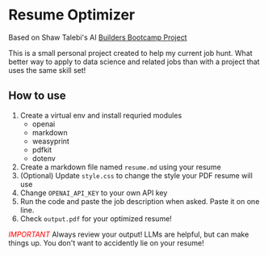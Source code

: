# Resume Optimizer
Based on Shaw Talebi's AI [Builders Bootcamp Project](https://github.com/ShawhinT/AI-Builders-Bootcamp-2/tree/main/lightning-lesson)

This is a small personal project created to help my current job hunt. What better way to apply to data science and related jobs than with a project that uses the same skill set!

## How to use
1. Create a virtual env and install requried modules 
    - openai
    - markdown
    - weasyprint
    - pdfkit
    - dotenv
2. Create a markdown file named `resume.md` using your resume 
3. (Optional) Update `style.css` to change the style your PDF resume will use
4. Change `OPENAI_API_KEY` to your own API key
5. Run the code and paste the job description when asked. Paste it on one line.
6. Check `output.pdf` for your optimized resume!

<span style="color:red">*IMPORTANT*</span> Always review your output! LLMs are helpful, but can make things up. You don't want to accidently lie on your resume!